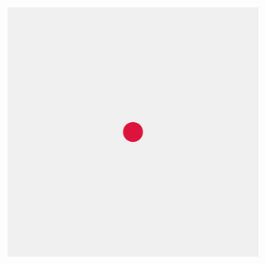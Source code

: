 <div id="game-container" style="width: 100%; height: 500px; background-color: #f0f0f0; position: relative; overflow: hidden;">
  <div id="ball" style="
    width: 40px;
    height: 40px;
    background-color: crimson;
    border-radius: 50%;
    position: absolute;
    left: 50%;
    top: 50%;
    transform: translate(-50%, -50%);
  "></div>
</div>

<script>
  const ball = document.getElementById('ball');
  const container = document.getElementById('game-container');

  const speedFactor = 8;

  // 초기 위치 중앙 설정
  let ballX = container.clientWidth / 2 - 20;
  let ballY = container.clientHeight / 2 - 20;

  // 위치 업데이트 함수
  function updateBallPosition() {
    ball.style.left = `${ballX}px`;
    ball.style.top = `${ballY}px`;
  }

  // 벽에 부딪혔는지 체크
  function isOutOfBounds() {
    return (
      ballX < 0 || ballX + 40 > container.clientWidth ||
      ballY < 0 || ballY + 40 > container.clientHeight
    );
  }

  // 리셋 함수
  function resetBall() {
    ballX = container.clientWidth / 2 - 20;
    ballY = container.clientHeight / 2 - 20;
    updateBallPosition();
  }

  resetBall(); // 초기화

  container.addEventListener('mousemove', (e) => {
    const rect = container.getBoundingClientRect();
    const mouseX = e.clientX - rect.left;
    const mouseY = e.clientY - rect.top;

    const centerX = ballX + 20;
    const centerY = ballY + 20;

    const dx = centerX - mouseX;
    const dy = centerY - mouseY;
    const dist = Math.sqrt(dx * dx + dy * dy);

    if (dist < 100) {
      // 거리가 가까울수록 속도 증가
      const moveX = (dx / dist) * (100 - dist) * 0.1 * speedFactor;
      const moveY = (dy / dist) * (100 - dist) * 0.1 * speedFactor;

      ballX += moveX;
      ballY += moveY;

      if (isOutOfBounds()) {
        resetBall();
      } else {
        updateBallPosition();
      }
    }
  });
</script>
